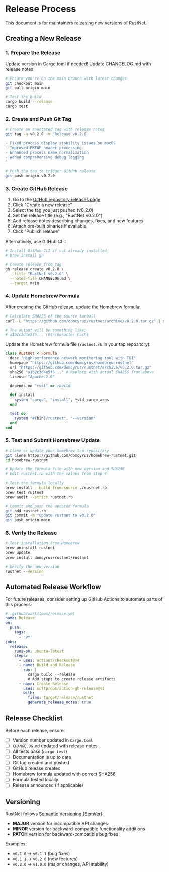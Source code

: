 # Release Process

This document is for maintainers releasing new versions of RustNet.

## Creating a New Release

### 1. Prepare the Release

Update version in Cargo.toml if needed!
Update CHANGELOG.md with release notes

```bash
# Ensure you're on the main branch with latest changes
git checkout main
git pull origin main

# Test the build
cargo build --release
cargo test
```

### 2. Create and Push Git Tag

```bash
# Create an annotated tag with release notes
git tag -a v0.2.0 -m "Release v0.2.0

- Fixed process display stability issues on macOS
- Improved PKTAP header processing
- Enhanced process name normalization
- Added comprehensive debug logging
"

# Push the tag to trigger GitHub release
git push origin v0.2.0
```

### 3. Create GitHub Release

1. Go to the [GitHub repository releases page](https://github.com/domcyrus/rustnet/releases)
2. Click "Create a new release"
3. Select the tag you just pushed (v0.2.0)
4. Set the release title (e.g., "RustNet v0.2.0")
5. Add release notes describing changes, fixes, and new features
6. Attach pre-built binaries if available
7. Click "Publish release"

Alternatively, use GitHub CLI:

```bash
# Install GitHub CLI if not already installed
# brew install gh

# Create release from tag
gh release create v0.2.0 \
  --title "RustNet v0.2.0" \
  --notes-file CHANGELOG.md \
  --target main
```

### 4. Update Homebrew Formula

After creating the GitHub release, update the Homebrew formula:

```bash
# Calculate SHA256 of the source tarball
curl -L "https://github.com/domcyrus/rustnet/archive/v0.2.0.tar.gz" | shasum -a 256

# The output will be something like:
# a1b2c3d4e5f6... (64-character hash)
```

Update the Homebrew formula file (`rustnet.rb` in your tap repository):

```ruby
class Rustnet < Formula
  desc "High-performance network monitoring tool with TUI"
  homepage "https://github.com/domcyrus/homebrew-rustnet"
  url "https://github.com/domcyrus/rustnet/archive/v0.2.0.tar.gz"
  sha256 "a1b2c3d4e5f6..." # Replace with actual SHA256 from above
  license "Apache-2.0"

  depends_on "rust" => :build

  def install
    system "cargo", "install", *std_cargo_args
  end

  test do
    system "#{bin}/rustnet", "--version"
  end
end
```

### 5. Test and Submit Homebrew Update

```bash
# Clone or update your homebrew tap repository
git clone https://github.com/domcyrus/homebrew-rustnet.git
cd homebrew-rustnet

# Update the formula file with new version and SHA256
# Edit rustnet.rb with the values from step 4

# Test the formula locally
brew install --build-from-source ./rustnet.rb
brew test rustnet
brew audit --strict rustnet.rb

# Commit and push the updated formula
git add rustnet.rb
git commit -m "Update rustnet to v0.2.0"
git push origin main
```

### 6. Verify the Release

```bash
# Test installation from Homebrew
brew uninstall rustnet
brew update
brew install domcyrus/rustnet/rustnet

# Verify the new version
rustnet --version
```

## Automated Release Workflow

For future releases, consider setting up GitHub Actions to automate parts of this process:

```yaml
# .github/workflows/release.yml
name: Release
on:
  push:
    tags:
      - 'v*'
jobs:
  release:
    runs-on: ubuntu-latest
    steps:
      - uses: actions/checkout@v4
      - name: Build and Release
        run: |
          cargo build --release
          # Add steps to create release artifacts
      - name: Create Release
        uses: softprops/action-gh-release@v1
        with:
          files: target/release/rustnet
          generate_release_notes: true
```

## Release Checklist

Before each release, ensure:

- [ ] Version number updated in `Cargo.toml`
- [ ] `CHANGELOG.md` updated with release notes
- [ ] All tests pass (`cargo test`)
- [ ] Documentation is up to date
- [ ] Git tag created and pushed
- [ ] GitHub release created
- [ ] Homebrew formula updated with correct SHA256
- [ ] Formula tested locally
- [ ] Release announced (if applicable)

## Versioning

RustNet follows [Semantic Versioning (SemVer)](https://semver.org/):

- **MAJOR** version for incompatible API changes
- **MINOR** version for backward-compatible functionality additions
- **PATCH** version for backward-compatible bug fixes

Examples:

- `v0.1.0` → `v0.1.1` (bug fixes)
- `v0.1.1` → `v0.2.0` (new features)
- `v0.2.0` → `v1.0.0` (major changes, API stability)
